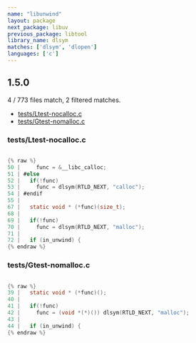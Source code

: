 ```yaml
---
name: "libunwind"
layout: package
next_package: libuv
previous_package: libtool
library_name: dlsym
matches: ['dlsym', 'dlopen']
languages: ['c']
---
```

## 1.5.0
4 / 773 files match, 2 filtered matches.

 - [tests/Ltest-nocalloc.c](#testsltest-nocallocc)
 - [tests/Gtest-nomalloc.c](#testsgtest-nomallocc)

### tests/Ltest-nocalloc.c

```c

{% raw %}
50 |     func = &__libc_calloc;
51 | #else
52 |   if(!func)
53 |     func = dlsym(RTLD_NEXT, "calloc");
54 | #endif
55 | 
67 |   static void * (*func)(size_t);
68 | 
69 |   if(!func)
70 |     func = dlsym(RTLD_NEXT, "malloc");
71 | 
72 |   if (in_unwind) {
{% endraw %}

```
### tests/Gtest-nomalloc.c

```c

{% raw %}
39 |   static void * (*func)();
40 | 
41 |   if(!func)
42 |     func = (void *(*)()) dlsym(RTLD_NEXT, "malloc");
43 | 
44 |   if (in_unwind) {
{% endraw %}

```